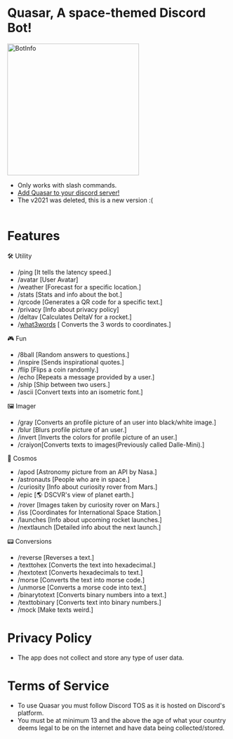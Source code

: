 # **Quasar, A space-themed Discord Bot!**
[<img alt="BotInfo" width="300px" src="https://media.discordapp.net/attachments/1068128012647800912/1085435483447898203/image.png" />](https://discord.com/api/oauth2/authorize?client_id=1085413206186541076&permissions=2147765248&scope=bot+applications.commands)

- Only works with slash commands.
- [Add Quasar to your discord server!](https://discord.com/api/oauth2/authorize?client_id=1085413206186541076&permissions=2147765248&scope=bot+applications.commands)
- The v2021 was deleted, this is a new version :(
  <div>
    <br>
    
# **Features**   
 🛠 Utility
  - /ping [It tells the latency speed.]
  - /avatar [User Avatar] 
  - /weather [Forecast for a specific location.] 
  - /stats [Stats and info about the bot.] 
  - /qrcode [Generates a QR code for a specific text.]
  - /privacy [Info about privacy policy]
  - /deltav [Calculates DeltaV for a rocket.]
  - /[what3words](https://what3words.com/) [ Converts the 3 words to coordinates.]

  🎮 Fun
  - /8ball [Random answers to questions.]
  - /inspire [Sends inspirational quotes.] 
  - /flip [Flips a coin randomly.] 
  - /echo [Repeats a message provided by a user.]
  - /ship [Ship between two users.]
  - /ascii [Convert texts into an isometric font.]

  🖼 Imager
  - /gray [Converts an profile picture of an user into black/white image.]
  - /blur [Blurs profile picture of an user.] 
  - /invert [Inverts the colors for profile picture of an user.] 
  - /craiyon[Converts texts to images(Previously called Dalle-Mini).]
  
  🌌 Cosmos
  - /apod [Astronomy picture from an API by Nasa.]
  - /astronauts [People who are in space.]
  - /curiosity [Info about curiosity rover from Mars.]
  - /epic [🌎 DSCVR's view of planet earth.]
  - /rover [Images taken by curiosity rover on Mars.] 
  - /iss [Coordinates for International Space Station.]
  - /launches [Info about upcoming rocket launches.] 
  - /nextlaunch [Detailed info about the next launch.] 

   📟 Conversions 
  - /reverse [Reverses a text.]
  - /texttohex [Converts the text into hexadecimal.]
  - /hextotext [Converts hexadecimals to text.] 
  - /morse [Converts the text into morse code.] 
  - /unmorse [Converts a morse code into text.] 
  - /binarytotext [Converts binary numbers into a text.]
  - /texttobinary [Converts text into binary numbers.]
  - /mock [Make texts weird.]
  
  </details>

# **Privacy Policy**   
  - The app does not collect and store any type of user data.
  
# **Terms of Service**   
  - To use Quasar you must follow Discord TOS as it is hosted on Discord's platform.
  - You must be at minimum 13 and the above the age of what your country deems legal to be on the internet and have data being collected/stored.
